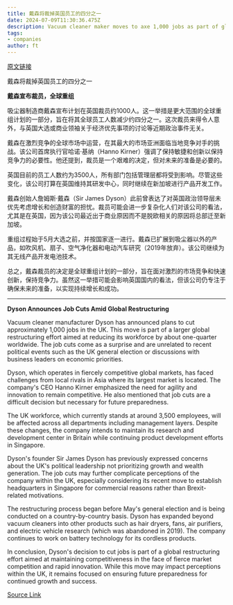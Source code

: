 ```yaml
---
title: 戴森将裁掉英国员工的四分之一
date: 2024-07-09T11:30:36.475Z
description: Vacuum cleaner maker moves to axe 1,000 jobs as part of global restructuring
tags: 
- companies
author: ft
---
```


[原文链接](https://ft.com/content/d861e223-4f90-4a1e-97a8-eef51c265d66)

戴森将裁掉英国员工的四分之一

**戴森宣布裁员，全球重组**

吸尘器制造商戴森宣布计划在英国裁员约1000人。这一举措是更大范围的全球重组计划的一部分，旨在将其全球员工人数减少约四分之一。这次裁员来得令人意外，与英国大选或商业领袖关于经济优先事项的讨论等近期政治事件无关。

戴森在激烈竞争的全球市场中运营，在其最大的市场亚洲面临当地竞争对手的挑战。该公司首席执行官哈诺·基纳（Hanno Kirner）强调了保持敏捷和创新以保持竞争力的必要性。他还提到，裁员是一个艰难的决定，但对未来的准备是必要的。

英国目前的员工人数约为3500人，所有部门包括管理层都将受到影响。尽管这些变化，该公司打算在英国维持其研发中心，同时继续在新加坡进行产品开发工作。

戴森创始人詹姆斯·戴森（Sir James Dyson）此前曾表达了对英国政治领导层未优先考虑增长和创造财富的担忧。裁员可能会进一步复杂化人们对该公司的看法，尤其是在英国，因为该公司最近出于商业原因而不是脱欧相关的原因将总部迁至新加坡。

重组过程始于5月大选之前，并按国家逐一进行。戴森已扩展到吸尘器以外的产品，如吹风机、扇子、空气净化器和电动汽车研究（2019年放弃）。该公司继续为其无线产品开发电池技术。

总之，戴森裁员的决定是全球重组计划的一部分，旨在面对激烈的市场竞争和快速创新，保持竞争力。虽然这一举措可能会影响英国国内的看法，但该公司仍专注于确保未来的准备，以实现持续增长和成功。

---

 **Dyson Announces Job Cuts Amid Global Restructuring**

Vacuum cleaner manufacturer Dyson has announced plans to cut approximately 1,000 jobs in the UK. This move is part of a larger global restructuring effort aimed at reducing its workforce by about one-quarter worldwide. The job cuts come as a surprise and are unrelated to recent political events such as the UK general election or discussions with business leaders on economic priorities.

Dyson, which operates in fiercely competitive global markets, has faced challenges from local rivals in Asia where its largest market is located. The company's CEO Hanno Kirner emphasized the need for agility and innovation to remain competitive. He also mentioned that job cuts are a difficult decision but necessary for future preparedness.

The UK workforce, which currently stands at around 3,500 employees, will be affected across all departments including management layers. Despite these changes, the company intends to maintain its research and development center in Britain while continuing product development efforts in Singapore.

Dyson's founder Sir James Dyson has previously expressed concerns about the UK's political leadership not prioritizing growth and wealth generation. The job cuts may further complicate perceptions of the company within the UK, especially considering its recent move to establish headquarters in Singapore for commercial reasons rather than Brexit-related motivations.

The restructuring process began before May's general election and is being conducted on a country-by-country basis. Dyson has expanded beyond vacuum cleaners into other products such as hair dryers, fans, air purifiers, and electric vehicle research (which was abandoned in 2019). The company continues to work on battery technology for its cordless products.

In conclusion, Dyson's decision to cut jobs is part of a global restructuring effort aimed at maintaining competitiveness in the face of fierce market competition and rapid innovation. While this move may impact perceptions within the UK, it remains focused on ensuring future preparedness for continued growth and success.

[Source Link](https://ft.com/content/d861e223-4f90-4a1e-97a8-eef51c265d66)

